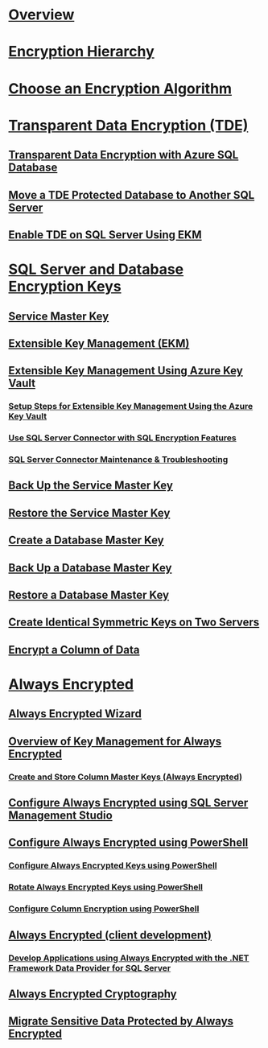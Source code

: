 # [Overview](sql-server-encryption.md)  
# [Encryption Hierarchy](encryption-hierarchy.md)  
# [Choose an Encryption Algorithm](choose-an-encryption-algorithm.md)  
# [Transparent Data Encryption (TDE)](transparent-data-encryption-tde.md)  
## [Transparent Data Encryption with Azure SQL Database](transparent-data-encryption-with-azure-sql-database.md)  
## [Move a TDE Protected Database to Another SQL Server](move-a-tde-protected-database-to-another-sql-server.md)  
## [Enable TDE on SQL Server Using EKM](enable-tde-on-sql-server-using-ekm.md)  
# [SQL Server and Database Encryption Keys](sql-server-and-database-encryption-keys-database-engine.md)  
## [Service Master Key](service-master-key.md)  
## [Extensible Key Management (EKM)](extensible-key-management-ekm.md)  
## [Extensible Key Management Using Azure Key Vault](extensible-key-management-using-azure-key-vault-sql-server.md)  
### [Setup Steps for Extensible Key Management Using the Azure Key Vault](setup-steps-for-extensible-key-management-using-the-azure-key-vault.md)  
### [Use SQL Server Connector with SQL Encryption Features](use-sql-server-connector-with-sql-encryption-features.md)  
### [SQL Server Connector Maintenance & Troubleshooting](sql-server-connector-maintenance-troubleshooting.md)  
## [Back Up the Service Master Key](back-up-the-service-master-key.md)  
## [Restore the Service Master Key](restore-the-service-master-key.md)  
## [Create a Database Master Key](create-a-database-master-key.md)  
## [Back Up a Database Master Key](back-up-a-database-master-key.md)  
## [Restore a Database Master Key](restore-a-database-master-key.md)  
## [Create Identical Symmetric Keys on Two Servers](create-identical-symmetric-keys-on-two-servers.md)  
## [Encrypt a Column of Data](encrypt-a-column-of-data.md)  
# [Always Encrypted](always-encrypted-database-engine.md)  
## [Always Encrypted Wizard](always-encrypted-wizard.md)  
## [Overview of Key Management for Always Encrypted](overview-of-key-management-for-always-encrypted.md)  
### [Create and Store Column Master Keys (Always Encrypted)](create-and-store-column-master-keys-always-encrypted.md)  
## [Configure Always Encrypted using SQL Server Management Studio](configure-always-encrypted-using-sql-server-management-studio.md)  
## [Configure Always Encrypted using PowerShell](configure-always-encrypted-using-powershell.md)  
### [Configure Always Encrypted Keys using PowerShell](configure-always-encrypted-keys-using-powershell.md)  
### [Rotate Always Encrypted Keys using PowerShell](rotate-always-encrypted-keys-using-powershell.md)  
### [Configure Column Encryption using PowerShell](configure-column-encryption-using-powershell.md)  
## [Always Encrypted (client development)](always-encrypted-client-development.md)  
### [Develop Applications using Always Encrypted with the .NET Framework Data Provider for SQL Server](develop-using-always-encrypted-with-net-framework-data-provider.md)  
## [Always Encrypted Cryptography](always-encrypted-cryptography.md)  
## [Migrate Sensitive Data Protected by Always Encrypted](migrate-sensitive-data-protected-by-always-encrypted.md)  
